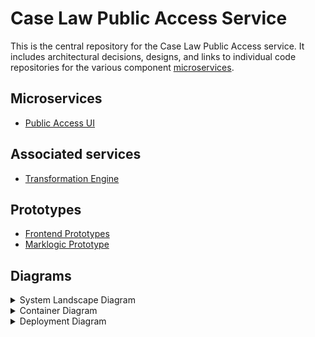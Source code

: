 # Case Law Public Access Service

This is the central repository for the Case Law Public Access service. It includes architectural decisions, designs, and links to individual code repositories for the various component [microservices](doc/adr/0002-use-a-microservice-architecture.md).

## Microservices

* [Public Access UI](https://github.com/nationalarchives/ds-caselaw-public-ui/)

## Associated services

* [Transformation Engine](https://github.com/nationalarchives/da-transform-dev-documentation/blob/develop/editorial-system-integration/README.md)

## Prototypes

* [Frontend Prototypes](https://github.com/nationalarchives/ds-caselaw-frontend)
* [Marklogic Prototype](https://github.com/mangiafico/tna-judgments-website)

## Diagrams

<details>
  <summary>System Landscape Diagram</summary>

  ![System Landscape Diagram](doc/arch/images/System%20Landscape.png)
</details>

<details>
  <summary>Container Diagram</summary>

  ![Container Diagram](doc/arch/images/Container%20Diagram.png)
</details>

<details>
  <summary>Deployment Diagram</summary>

  ![Deployment Diagram](doc/arch/images/Deployment%20Diagram.png)
</details>
